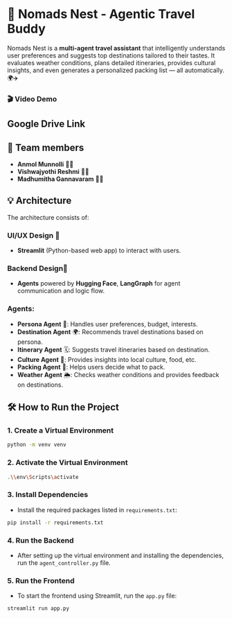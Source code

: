 # 🧳 Nomads Nest - Agentic Travel Buddy

Nomads Nest is a **multi-agent travel assistant** that intelligently understands user preferences and suggests top destinations tailored to their tastes. It evaluates weather conditions, plans detailed itineraries, provides cultural insights, and even generates a personalized packing list — all automatically. 🌍✈️

### 🎬 Video Demo 
## Google Drive Link

## 👥 Team members
- **Anmol Munnolli** 👨‍💻
- **Vishwajyothi Reshmi** 👩‍💻
- **Madhumitha Gannavaram** 👩‍💻

## 💡 Architecture

The architecture consists of:

### UI/UX Design 🎨
- **Streamlit** (Python-based web app) to interact with users.

### Backend Design🔧
- **Agents** powered by **Hugging Face**, **LangGraph** for agent communication and logic flow.

### Agents:
- **Persona Agent** 👤: Handles user preferences, budget, interests.
- **Destination Agent** 🌍: Recommends travel destinations based on persona.
- **Itinerary Agent** 🗓️: Suggests travel itineraries based on destination.
- **Culture Agent** 🍲: Provides insights into local culture, food, etc.
- **Packing Agent** 🧳: Helps users decide what to pack.
- **Weather Agent** 🌦️: Checks weather conditions and provides feedback on destinations.

## 🛠️ How to Run the Project

### **1. Create a Virtual Environment**
```bash
python -m venv venv
```
### **2. Activate the Virtual Environment**
```bash
.\\env\Scripts\activate
```
### **3. Install Dependencies**
- Install the required packages listed in `requirements.txt`:
```bash
pip install -r requirements.txt
```
### **4. Run the Backend**
- After setting up the virtual environment and installing the dependencies, run the `agent_controller.py` file.

### **5. Run the Frontend**
- To start the frontend using Streamlit, run the `app.py` file:
```bash
streamlit run app.py
```
